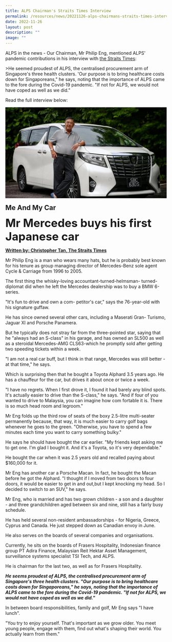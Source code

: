 ```yaml
---
title: ALPS Chairman's Straits Times Interview
permalink: /resources/news/20221126-alps-chairmans-straits-times-interview/
date: 2022-11-26
layout: post
description: ""
image: ""
---
```

ALPS in the news - Our Chairman, Mr Philip Eng, mentioned ALPS' pandemic contributions in his interview with [the Straits Times](https://www.straitstimes.com/life/motoring/me-and-my-car-mr-mercedes-buys-his-first-japanese-car):

&gt;He seemed proudest of ALPS, the centralised procurement arm of Singapore's three health clusters. 'Our purpose is to bring healthcare costs down for Singaporeans," he says, noting that the importance of ALPS came to the fore during the Covid-19 pandemic. "If not for ALPS, we would not have coped as well as we did."

Read the full interview below:

![](/images/Resources/2022_nov_25_alps_chairman_straits_times_interview_1280x720.png)

<span style="font-size: 1.5em; font-weight: bold;">Me And My Car</span>

<span style="font-size: 2.5em; font-weight: bold;">Mr Mercedes buys his first Japanese car</span>

[**Written by: Christopher Tan, The Straits Times**](https://www.straitstimes.com/life/motoring/me-and-my-car-mr-mercedes-buys-his-first-japanese-car)

Mr Philip Eng is a man who wears many hats, but he is probably best known for his tenure as group managing director of Mercedes-Benz sole agent Cycle &amp; Carriage from 1996 to 2005. 

The first thing the whisky-loving accountant-turned-helmsman- turned-diplomat did when he left the Mercedes dealership was to buy a BMW 6-series. 

"It's fun to drive and own a com- petitor's car," says the 76-year-old with his signature guffaw.

He has since owned several other cars, including a Maserati Gran- Turismo, Jaguar XI and Porsche Panamera.

But he typically does not stray far from the three-pointed star, saying that he "always had an S-class" in his garage, and has owned an SL500 as well as a steroidal Mercedes-AMG CLS63-which he promptly sold after getting two speeding tickets within a week. 

"I am not a real car buff, but I think in that range, Mercedes was still better - at that time," he says.

Which is surprising then that he bought a Toyota Alphard 3.5 years ago. He has a chauffeur for the car, but drives it about once or twice a week.

"I have no regrets. When I first drove it, I found it had barely any blind spots. It's actually easier to drive than the S-class," he says. "And if four of you wanted to drive to Malaysia, you can imagine how com fortable it is. There is so much head room and legroom." 

Mr Eng folds up the third row of seats of the boxy 2.5-litre multi-seater permanently because, that way, it is much easier to carry golf bags whenever he goes to the green. "Otherwise, you have to spend a few minutes each time you want to carry something bulky." 

He says he should have bought the car earlier. "My friends kept asking me to get one. I'm glad I bought it. And it's a Toyota, so it's very dependable."

He bought the car when it was 2.5 years old and recalled paying about $160,000 for it. 

Mr Eng has another car a Porsche Macan. In fact, he bought the Macan before he got the Alphard. "I thought if I moved from two doors to four doors, it would be easier to get in and out,but I kept knocking my head. So I decided to switch to an SUV," he says. 

Mr Eng, who is married and has two grown children - a son and a daughter - and three grandchildren aged between six and nine, still has a fairly busy schedule. 

He has held several non-resident ambassadorships - for Nigeria, Greece, Cyprus and Canada. He just stepped down as Canadian envoy in June. 

He also serves on the boards of several companies and organisations.

Currently, he sits on the boards of Frasers Hospitality, Indonesian finance group PT Adira Finance, Malaysian Reit Hektar Asset Management, surveillance systems specialist TSI Tech, and ALPS. 

He is chairman for the last two, as well as for Frasers Hospitality. 

***He seems proudest of ALPS, the centralised procurement arm of Singapore's three health clusters. "Our purpose is to bring healthcare costs down for Singaporeans," he says, noting that the importance of ALPS came to the fore during the Covid-19 pandemic. "If not for ALPS, we would not have coped as well as we did."*** 

In between board responsibilities, family and golf, Mr Eng says "I have lunch".

"You try to enjoy yourself. That's important as we grow older. You meet young people, engage with them, find out what's shaping their world. You actually learn from them."